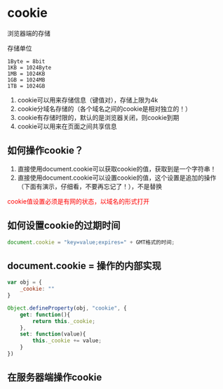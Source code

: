 # cookie
浏览器端的存储

存储单位
```
1Byte = 8bit
1KB = 1024Byte
1MB = 1024KB
1GB = 1024MB
1TB = 1024GB
```

1. cookie可以用来存储信息（键值对），存储上限为4k
2. cookie分域名存储的（各个域名之间的cookie是相对独立的！）
3. cookie有存储时限的，默认的是浏览器关闭，则cookie到期
4. cookie可以用来在页面之间共享信息

## 如何操作cookie？

1. 直接使用document.cookie可以获取cookie的值，获取到是一个字符串！
2. 直接使用document.cookie可以设置cookie的值，这个设置是追加的操作（下面有演示，仔细看，不要再忘记了！），不是替换

<font color="red">cookie值设置必须是有网的状态，以域名的形式打开</font>

## 如何设置cookie的过期时间
```js
document.cookie = "key=value;expires=" + GMT格式的时间;
```


## document.cookie =  操作的内部实现
```js
var obj = {
	_cookie: ""
}

Object.defineProperty(obj, "cookie", {
	get: function(){
		return this._cookie;
	},
	set: function(value){
		this._cookie += value;
	}
})
```

## 在服务器端操作cookie